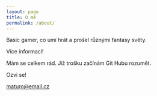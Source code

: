 ```yaml
---
layout: page
title: O mě
permalink: /about/
---
```


Basic gamer, co umí hrát a prošel různými fantasy světy.

Více informací!

Mám se celkem rád.
Již trošku začínám Git Hubu rozumět.

Ozvi se!

[maturo@email.cz](mailto:maturo@email.cz)
